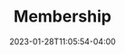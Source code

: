 ---
title: "Membership"
date: 2023-01-28T11:05:54-04:00
draft: false
url: /membership
sidebarlogo: syndicate-logo # From (static/images/logo/)
include_footer: true # or false to display the footer
---